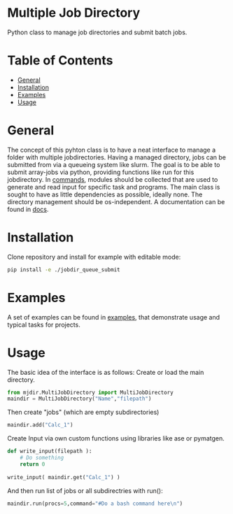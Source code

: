# Multiple Job Directory

Python class to manage job directories and submit batch jobs.

# Table of Contents
* [General](#general)
* [Installation](#installation)
* [Examples](#examples)
* [Usage](#usage)
 

<a name="general"></a>
# General
The concept of this pyhton class is to have a neat interface to manage a folder with multiple jobdirectories.
Having a managed directory, jobs can be submitted from via a queueing system like slurm.
The goal is to be able to submit array-jobs via python, providing functions like run for this jobdirectory.
In [commands](mjdir/commands), modules should be collected that are used to generate and read input for specific task and programs.
The main class is sought to have as little dependencies as possible, ideally none.
The directory management should be os-independent. 
A documentation can be found in [docs](docs).

<a name="installation"></a>
# Installation

Clone repository and install for example with editable mode:

```bash
pip install -e ./jobdir_queue_submit
```
<a name="examples"></a>
# Examples

A set of examples can be found in [examples](examples), that demonstrate usage and typical tasks for projects.

<a name="usage"></a>
# Usage

The basic idea of the interface is as follows: Create or load the main directory.

```python
from mjdir.MultiJobDirectory import MultiJobDirectory
maindir = MultiJobDirectory("Name","filepath")
```
Then create "jobs" (which are empty subdirectories)

```python
maindir.add("Calc_1")
```
Create Input via own custom functions using libraries like ase or pymatgen.

```python
def write_input(filepath ):
    # Do something
    return 0
	
write_input( maindir.get("Calc_1") )
```
And then run list of jobs or all subdirectries with run():

```python
maindir.run(procs=5,command="#Do a bash command here\n")
```

